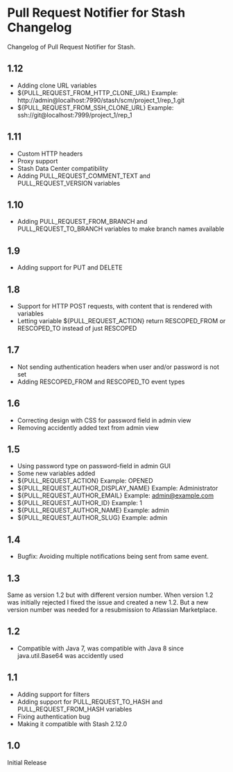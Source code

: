 # Pull Request Notifier for Stash Changelog

Changelog of Pull Request Notifier for Stash.

## 1.12
* Adding clone URL variables
 * ${PULL_REQUEST_FROM_HTTP_CLONE_URL} Example: http://admin@localhost:7990/stash/scm/project_1/rep_1.git
 * ${PULL_REQUEST_FROM_SSH_CLONE_URL}</b> Example: ssh://git@localhost:7999/project_1/rep_1

## 1.11
* Custom HTTP headers
* Proxy support
* Stash Data Center compatibility
* Adding PULL_REQUEST_COMMENT_TEXT and PULL_REQUEST_VERSION variables

## 1.10
* Adding PULL_REQUEST_FROM_BRANCH and PULL_REQUEST_TO_BRANCH variables to make branch names available

## 1.9
* Adding support for PUT and DELETE

## 1.8
* Support for HTTP POST requests, with content that is rendered with variables
* Letting variable ${PULL_REQUEST_ACTION} return RESCOPED_FROM or RESCOPED_TO instead of just RESCOPED

## 1.7
* Not sending authentication headers when user and/or password is not set
* Adding RESCOPED_FROM and RESCOPED_TO event types

## 1.6
* Correcting design with CSS for password field in admin view
* Removing accidently added text from admin view

## 1.5
* Using password type on password-field in admin GUI
* Some new variables added
 * ${PULL_REQUEST_ACTION} Example: OPENED
 * ${PULL_REQUEST_AUTHOR_DISPLAY_NAME} Example: Administrator
 * ${PULL_REQUEST_AUTHOR_EMAIL} Example: admin@example.com
 * ${PULL_REQUEST_AUTHOR_ID} Example: 1
 * ${PULL_REQUEST_AUTHOR_NAME} Example: admin
 * ${PULL_REQUEST_AUTHOR_SLUG} Example: admin

## 1.4
* Bugfix: Avoiding multiple notifications being sent from same event.

## 1.3
Same as version 1.2 but with different version number. When version 1.2 was initially rejected I fixed the issue and created a new 1.2. But a new version number was needed for a resubmission to Atlassian Marketplace.

## 1.2
* Compatible with Java 7, was compatible with Java 8 since java.util.Base64 was accidently used

## 1.1
* Adding support for filters
* Adding support for PULL_REQUEST_TO_HASH and PULL_REQUEST_FROM_HASH variables
* Fixing authentication bug
* Making it compatible with Stash 2.12.0

## 1.0
Initial Release

